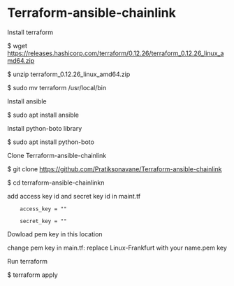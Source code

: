 # Terraform-ansible-chainlink

Install terraform

$ wget https://releases.hashicorp.com/terraform/0.12.26/terraform_0.12.26_linux_amd64.zip

$ unzip terraform_0.12.26_linux_amd64.zip

$ sudo mv terraform /usr/local/bin

Install ansible

$ sudo apt install ansible

Install python-boto library

$ sudo apt install python-boto

Clone Terraform-ansible-chainlink

$ git clone https://github.com/Pratiksonavane/Terraform-ansible-chainlink

$ cd terraform-ansible-chainlinkn

add access key id and secret key id in maint.tf 

        access_key = ""
        
        secret_key = ""
        

Dowload pem key in this location

change pem key in main.tf: replace Linux-Frankfurt with your name.pem key

Run terraform 

$ terraform apply







